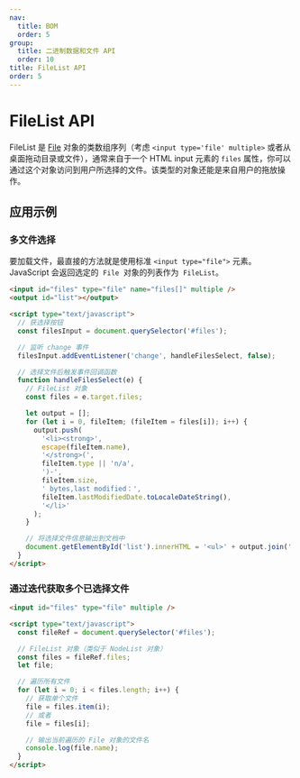 ```yaml
---
nav:
  title: BOM
  order: 5
group:
  title: 二进制数据和文件 API
  order: 10
title: FileList API
order: 5
---
```


# FileList API

FileList 是 [File](./file) 对象的类数组序列（考虑 `<input type='file' multiple>` 或者从桌面拖动目录或文件），通常来自于一个 HTML input 元素的 `files` 属性，你可以通过这个对象访问到用户所选择的文件。该类型的对象还能是来自用户的拖放操作。

## 应用示例

### 多文件选择

要加载文件，最直接的方法就是使用标准 `<input type="file">` 元素。JavaScript 会返回选定的  `File`  对象的列表作为  `FileList`。

```html
<input id="files" type="file" name="files[]" multiple />
<output id="list"></output>

<script type="text/javascript">
  // 获选择按钮
  const filesInput = document.querySelector('#files');

  // 监听 change 事件
  filesInput.addEventListener('change', handleFilesSelect, false);

  // 选择文件后触发事件回调函数
  function handleFilesSelect(e) {
    // FileList 对象
    const files = e.target.files;

    let output = [];
    for (let i = 0, fileItem; (fileItem = files[i]); i++) {
      output.push(
        '<li><strong>',
        escape(fileItem.name),
        '</strong>(',
        fileItem.type || 'n/a',
        ')-',
        fileItem.size,
        ' bytes,last modified：',
        fileItem.lastModifiedDate.toLocaleDateString(),
        '</li>'
      );
    }

    // 将选择文件信息输出到文档中
    document.getElementById('list').innerHTML = '<ul>' + output.join('') + '</ul>';
  }
</script>
```

### 通过迭代获取多个已选择文件

```html
<input id="files" type="file" multiple />

<script type="text/javascript">
  const fileRef = document.querySelector('#files');

  // FileList 对象（类似于 NodeList 对象）
  const files = fileRef.files;
  let file;

  // 遍历所有文件
  for (let i = 0; i < files.length; i++) {
    // 获取单个文件
    file = files.item(i);
    // 或者
    file = files[i];

    // 输出当前遍历的 File 对象的文件名
    console.log(file.name);
  }
</script>
```
